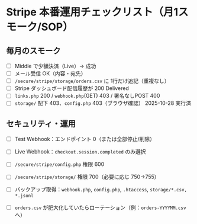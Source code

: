 # Stripe 本番運用チェックリスト（月1スモーク/SOP）

## 毎月のスモーク
- [ ] Middle で少額決済（Live）→ 成功
- [ ] メール受信 OK（内容・宛先）
- [ ] `/secure/stripe/storage/orders.csv` に 1行だけ追記（重複なし）
- [ ] Stripe ダッシュボード配信履歴が 200 Delivered
- [ ] `links.php` 200 / `webhook.php`(GET) 403 / 署名なしPOST 400
- [ ] `storage/` 配下 403、`config.php` 403（ブラウザ確認）
2025-10-28 実行済
## セキュリティ・運用
- [ ] Test Webhook：エンドポイント 0（または全部停止/削除）
- [ ] Live Webhook：`checkout.session.completed` のみ選択
- [ ] `/secure/stripe/config.php` 権限 600
- [ ] `/secure/stripe/storage/` 権限 700（必要に応じ 750→755）
- [ ] バックアップ取得：`webhook.php`, `config.php`, `.htaccess`, `storage/*.csv, *.jsonl`
- [ ] `orders.csv` が肥大化していたらローテーション（例：`orders-YYYYMM.csv` へ）

